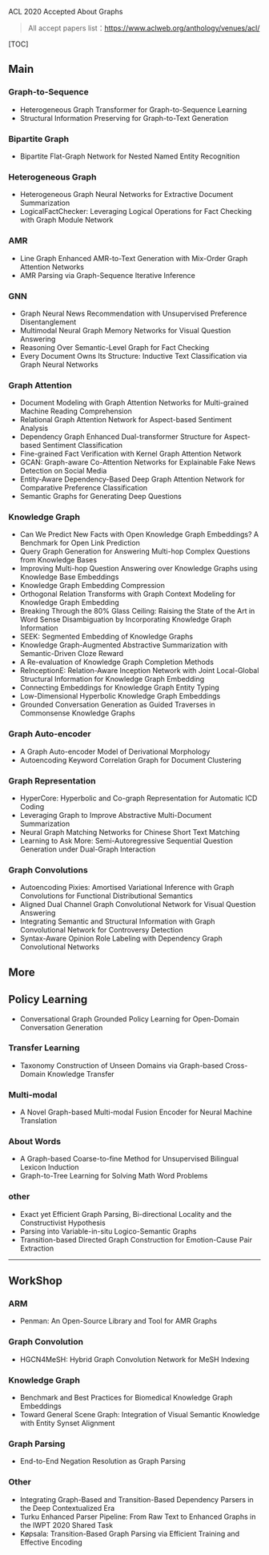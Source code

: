 ACL 2020 Accepted About Graphs

> All accept papers list：https://www.aclweb.org/anthology/venues/acl/

[TOC]

## Main
### Graph-to-Sequence
* Heterogeneous Graph Transformer for Graph-to-Sequence Learning
* Structural Information Preserving for Graph-to-Text Generation

### Bipartite Graph
* Bipartite Flat-Graph Network for Nested Named Entity Recognition

### Heterogeneous Graph
* Heterogeneous Graph Neural Networks for Extractive Document Summarization
* LogicalFactChecker: Leveraging Logical Operations for Fact Checking with Graph Module Network

### AMR
* Line Graph Enhanced AMR-to-Text Generation with Mix-Order Graph Attention Networks
* AMR Parsing via Graph-Sequence Iterative Inference

### GNN
* Graph Neural News Recommendation with Unsupervised Preference Disentanglement
* Multimodal Neural Graph Memory Networks for Visual Question Answering
* Reasoning Over Semantic-Level Graph for Fact Checking
* Every Document Owns Its Structure: Inductive Text Classification via Graph Neural Networks

### Graph Attention
* Document Modeling with Graph Attention Networks for Multi-grained Machine Reading Comprehension
* Relational Graph Attention Network for Aspect-based Sentiment Analysis
* Dependency Graph Enhanced Dual-transformer Structure for Aspect-based Sentiment Classification
* Fine-grained Fact Verification with Kernel Graph Attention Network
* GCAN: Graph-aware Co-Attention Networks for Explainable Fake News Detection on Social Media
* Entity-Aware Dependency-Based Deep Graph Attention Network for Comparative Preference Classification
* Semantic Graphs for Generating Deep Questions

### Knowledge Graph
* Can We Predict New Facts with Open Knowledge Graph Embeddings? A Benchmark for Open Link Prediction
* Query Graph Generation for Answering Multi-hop Complex Questions from Knowledge Bases
* Improving Multi-hop Question Answering over Knowledge Graphs using Knowledge Base Embeddings
* Knowledge Graph Embedding Compression
* Orthogonal Relation Transforms with Graph Context Modeling for Knowledge Graph Embedding
* Breaking Through the 80% Glass Ceiling: Raising the State of the Art in Word Sense Disambiguation by Incorporating Knowledge Graph Information
* SEEK: Segmented Embedding of Knowledge Graphs
* Knowledge Graph-Augmented Abstractive Summarization with Semantic-Driven Cloze Reward
* A Re-evaluation of Knowledge Graph Completion Methods
* ReInceptionE: Relation-Aware Inception Network with Joint Local-Global Structural Information for Knowledge Graph Embedding
* Connecting Embeddings for Knowledge Graph Entity Typing
* Low-Dimensional Hyperbolic Knowledge Graph Embeddings
* Grounded Conversation Generation as Guided Traverses in Commonsense Knowledge Graphs

### Graph Auto-encoder
* A Graph Auto-encoder Model of Derivational Morphology
* Autoencoding Keyword Correlation Graph for Document Clustering

### Graph Representation
* HyperCore: Hyperbolic and Co-graph Representation for Automatic ICD Coding
* Leveraging Graph to Improve Abstractive Multi-Document Summarization
* Neural Graph Matching Networks for Chinese Short Text Matching
* Learning to Ask More: Semi-Autoregressive Sequential Question Generation under Dual-Graph Interaction

### Graph Convolutions
* Autoencoding Pixies: Amortised Variational Inference with Graph Convolutions for Functional Distributional Semantics
* Aligned Dual Channel Graph Convolutional Network for Visual Question Answering
* Integrating Semantic and Structural Information with Graph Convolutional Network for Controversy Detection
* Syntax-Aware Opinion Role Labeling with Dependency Graph Convolutional Networks

## More
## Policy Learning
* Conversational Graph Grounded Policy Learning for Open-Domain Conversation Generation

### Transfer Learning
* Taxonomy Construction of Unseen Domains via Graph-based Cross-Domain Knowledge Transfer

### Multi-modal
* A Novel Graph-based Multi-modal Fusion Encoder for Neural Machine Translation

### About Words
* A Graph-based Coarse-to-fine Method for Unsupervised Bilingual Lexicon Induction
* Graph-to-Tree Learning for Solving Math Word Problems

### other
* Exact yet Efficient Graph Parsing, Bi-directional Locality and the Constructivist Hypothesis
* Parsing into Variable-in-situ Logico-Semantic Graphs
* Transition-based Directed Graph Construction for Emotion-Cause Pair Extraction

---

## WorkShop
### ARM
* Penman: An Open-Source Library and Tool for AMR Graphs

### Graph Convolution
* HGCN4MeSH: Hybrid Graph Convolution Network for MeSH Indexing

### Knowledge Graph
* Benchmark and Best Practices for Biomedical Knowledge Graph Embeddings
* Toward General Scene Graph: Integration of Visual Semantic Knowledge with Entity Synset Alignment

### Graph Parsing
* End-to-End Negation Resolution as Graph Parsing


### Other
* Integrating Graph-Based and Transition-Based Dependency Parsers in the Deep Contextualized Era
* Turku Enhanced Parser Pipeline: From Raw Text to Enhanced Graphs in the IWPT 2020 Shared Task
* Køpsala: Transition-Based Graph Parsing via Efficient Training and Effective Encoding
